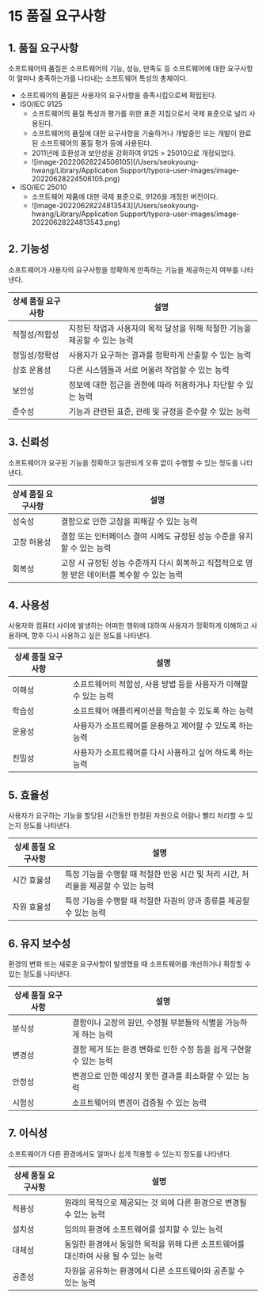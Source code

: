 # 15 품질 요구사항

## 1. 품질 요구사항

소프트웨어의 품질은 소프트웨어의 기능, 성능, 만족도 등 소프트웨어에 대한 요구사항이 얼마나 충족하는가를 나타내는 소프트웨어 특성의 총체이다.

- 소프트웨어의 품질은 사용자의 요구사항을 충족시킴으로써 확립된다.
- ISO/IEC 9125
  - 소프트웨어의 품질 특성과 평가를 위한 표준 지침으로서 국제 표준으로 널리 사용된다.
  - 소프트웨어의 품질에 대한 요구사항을 기술하거나 개발중인 또는 개발이 완료된 소프트웨어의 품질 평가 등에 사용된다.
  - 2011년에 호환성과 보안성을 강화하여 9125 > 25010으로 개정되었다.
  - ![image-20220628224506105](/Users/seokyoung-hwang/Library/Application Support/typora-user-images/image-20220628224506105.png)
- ISO/IEC 25010
  - 소프트웨어 제품에 대한 국제 표준으로, 9126을 개정한 버전이다.
  - ![image-20220628224813543](/Users/seokyoung-hwang/Library/Application Support/typora-user-images/image-20220628224813543.png)

## 2. 기능성

소프트웨어가 사용자의 요구사항을 정확하게 만족하는 기능을 제공하는지 여부를 나타낸다.

| 상세 품질 요구사항 | 설명                                                         |
| ------------------ | ------------------------------------------------------------ |
| 적절성/적합성      | 지정된 작업과 사용자의 목적 달성을 위해 적절한 기능을 제공할 수 있는 능력 |
| 정밀성/정확성      | 사용자가 요구하는 결과를 정확하게 산출할 수 있는 능력        |
| 상호 운용성        | 다른 시스템들과 서로 어울려 작업할 수 있는 능력              |
| 보안성             | 정보에 대한 접근을 권한에 따라 허용하거나 차단할 수 있는 능력 |
| 준수성             | 기능과 관련된 표준, 관례 및 규정을 준수할 수 있는 능력       |

## 3. 신뢰성

소프트웨어가 요구된 기능을 정확하고 일관되게 오류 없이 수행할 수 있는 정도를 나타낸다.

| 상세 품질 요구사항 | 설명                                                         |
| ------------------ | ------------------------------------------------------------ |
| 성숙성             | 결함으로 인한 고장을 피해갈 수 있는 능력                     |
| 고장 허용성        | 결함 또는 인터페이스 결여 시에도 규정된 성능 수준을 유지할 수 있는 능력 |
| 회복성             | 고장 시 규정된 성능 수준까지 다시 회복하고 직접적으로 영향 받은 데이터를 복수할 수 있는 능력 |

## 4. 사용성

사용자와 컴퓨터 사이에 발생하는 어떠한 행위에 대하여 사용자가 정확하게 이해하고 사용하며, 향후 다시 사용하고 싶은 정도를 나타낸다.

| 상세 품질 요구사항 | 설명                                                         |
| ------------------ | ------------------------------------------------------------ |
| 이해성             | 소프트웨어의 적합성, 사용 방법 등을 사용자가 이해할 수 있는 능력 |
| 학습성             | 소프트웨어 애플리케이션을 학습할 수 있도록 하는 능력         |
| 운용성             | 사용자가 소프트웨어를 운용하고 제어할 수 있도록 하는 능력    |
| 친밀성             | 사용자가 소프트웨어를 다시 사용하고 싶어 하도록 하는 능력    |

## 5. 효율성

사용자가 요구하는 기능을 할당된 시간동안 한정된 자원으로 어람나 빨리 처리할 수 있는지 정도를 나타낸다.

| 상세 품질 요구사항 | 설명                                                         |
| ------------------ | ------------------------------------------------------------ |
| 시간 효율성        | 특정 기능을 수행할 때 적절한 반응 시간 및 처리 시간, 처리율을 제공할 수 있는 능력 |
| 자원 효율성        | 특정 기능을 수행할 때 적절한 자원의 양과 종류를 제공할 수 있는 능력 |

## 6. 유지 보수성

환경의 변화 또는 새로운 요구사항이 발생했을 때 소프트웨어를 개선하거나 확장할 수 있는 정도를 나타낸다.

| 상세 품질 요구사항 | 설명                                                         |
| ------------------ | ------------------------------------------------------------ |
| 분식성             | 결함이나 고장의 원인, 수정될 부분들의 식별을 가능하게 하는 능력 |
| 변경성             | 결함 제거 또는 환경 변화로 인한 수정 등을 쉽게 구현할 수 있는 능력 |
| 안정성             | 변경으로 인한 예상치 못한 결과를 최소화할 수 있는 능력       |
| 시험성             | 소프트웨어의 변경이 검증될 수 있는 능력                      |

## 7. 이식성

소프트웨어가 다른 환경에서도 얼마나 쉽게 적용할 수 있는지 정도를 나타낸다.

| 상세 품질 요구사항 | 설명                                                         |
| ------------------ | ------------------------------------------------------------ |
| 적용성             | 원래의 목적으로 제공되는 것 외에 다른 환경으로 변경될 수 있는 능력 |
| 설치성             | 임의의 환경에 소프트웨어를 설치할 수 있는 능력               |
| 대체성             | 동일한 환경에서 동일한 목적을 위해 다른 소프트웨어를 대신하여 사용 될 수 있는 능력 |
| 공존성             | 자원을 공유하는 환경에서 다른 소프트웨어와 공존할 수 있는 능력 |

